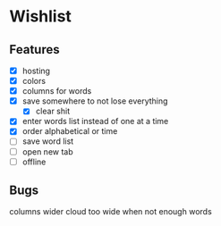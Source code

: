 # Wishlist

## Features

- [x] hosting
- [x] colors
- [x] columns for words
- [x] save somewhere to not lose everything
    - [x] clear shit
- [x] enter words list instead of one at a time
- [x] order alphabetical or time
- [ ] save word list
- [ ] open new tab
- [ ] offline

## Bugs

columns wider
cloud too wide when not enough words


